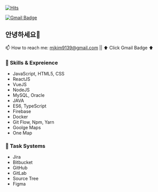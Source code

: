 [![Hits](https://hits.seeyoufarm.com/api/count/incr/badge.svg?url=https%3A%2F%2Fgithub.com%2Fminj0i&count_bg=%2379C83D&title_bg=%23555555&icon=&icon_color=%23E7E7E7&title=hits&edge_flat=false)](https://hits.seeyoufarm.com)

[![Gmail Badge](https://img.shields.io/badge/Gmail-d14836?style=flat-square&logo=Gmail&logoColor=white&link=mailto:mjkim9139@gmail.com)](mailto:mjkim9139@gmail.com)
## 안녕하세요👋   
📫 How to reach me: mjkim9139@gmail.com || ⬆ Click Gmail Badge ⬆   

### 🔭 Skills & Expreience
- JavaScript, HTML5, CSS
- ReactJS
- VueJS
- NodeJS
- MySQL, Oracle
- JAVA
- ES6, TypeScript
- Firebase
- Docker
- Git Flow, Npm, Yarn
- Goolge Maps
- One Map

### 🌱 Task Systems
- Jira
- Bitbucket
- GitHub
- GitLab
- Source Tree
- Figma

<!--
**minj0i/minj0i** is a ✨ _special_ ✨ repository because its `README.md` (this file) appears on your GitHub profile.

Here are some ideas to get you started:

- 🔭 I’m currently working on ...
- 🌱 I’m currently learning ...
- 👯 I’m looking to collaborate on ...
- 🤔 I’m looking for help with ...
- 💬 Ask me about ...
- 📫 How to reach me: ...
- 😄 Pronouns: ...
- ⚡ Fun fact: ...
-->
